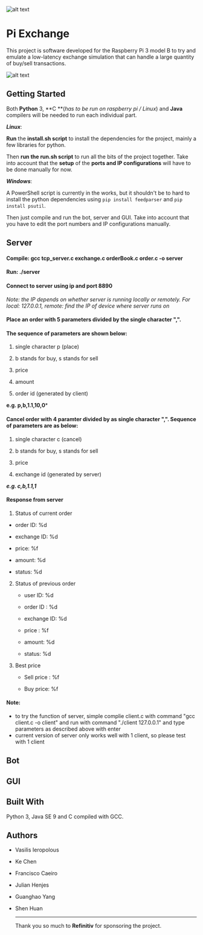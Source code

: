![alt text](https://i.imgur.com/k2kruGl.png "Logo Title Text 1")

# Pi Exchange 

This project is software developed for the Raspberry Pi 3 model B to try and emulate a low-latency exchange simulation that can handle a large quantity of buy/sell transactions. 

![alt text](https://i.imgur.com/6HUZLYM.png "Program Screenshot 1")

Getting Started
------
Both **Python** 3, **C **(*has to be run on raspberry pi / Linux*) and **Java** compilers will be needed to run each individual part.

***Linux***: 

**Run** the **install.sh script** to install the dependencies for the project, mainly a few libraries for python. 

Then **run the run.sh script** to run all the bits of the project together. Take into account that the **setup** of the **ports and IP configurations** will have to be done manually for now. 

***Windows***: 

A PowerShell script is currently in the works, but it shouldn't be to hard to install the python dependencies using `pip install feedparser` and `pip install psutil`. 

Then just compile and run the bot, server and GUI. Take into account that you have to edit the port numbers and IP configurations manually.

Server
------
#### 	Compile: gcc tcp_server.c exchange.c orderBook.c order.c -o server
#### 	Run: ./server
#### 	Connect to server using ip and port 8890
*Note: the IP depends on whether server is running locally or remotely. For local: 127.0.0.1, remote: find the IP of device where server runs on*
	

#### 	Place an order with 5 parameters divided by the single character ",". 

#### 	The sequence of parameters are shown below:

1. single character p (place)

2. b stands for buy, s stands for sell

3. price

4. amount

5. order id (generated by client)

  

  **e.g. p,b,1.1,10,0***

#### 	Cancel order with 4 paramter divided by as single character ",". Sequence of parameters are as below:
1. single character c (cancel)

2. b stands for buy, s stands for sell

3. price

4. exchange id (generated by server)

  

  ***e.g. c,b,1.1,1***

#### 	Response from server

1. Status of current order<br> 
  
  * order ID: %d

  * exchange ID: %d

  * price: %f

  * amount: %d

  * status: %d

2. Status of previous order <br>

   * user ID: %d

   * order ID : %d 

   * exchange ID: %d

   * price : %f 

   * amount: %d 

   * status: %d 

3. Best price

   * Sell price : %f

   * Buy price: %f

   
#### 	Note:
-  to try the function of server, simple complie client.c with command "gcc client.c -o client" and run with command "./client 127.0.0.1" and type parameters as described above with enter
-  current version of server only works well with 1 client, so please test with 1 client



## Bot



## GUI



## Built With 

Python 3, Java SE 9 and C compiled with GCC. 



## Authors

- Vasilis Ieropolous

- Ke Chen

- Francisco Caeiro

- Julian Henjes

- Guanghao Yang

- Shen Huan 

  -----

  Thank you so much to **Refinitiv** for sponsoring the project.
